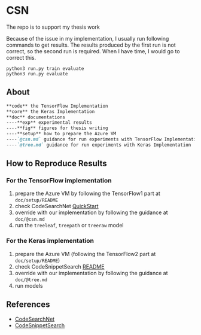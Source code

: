 # CSN

The repo is to support my thesis work

Because of the issue in my implementation, I usually run following commands to get results. The results produced by the first run is not correct, so the second run is required. When I have time, I would go to correct this.

```
python3 run.py train evaluate
python3 run.py evaluate
```

## About

```markdown
**code** the TensorFlow Implementation
**core** the Keras Implementation
**doc** documentations
----**exp** experimental results
----**fig** figures for thesis writing
----**setup** how to prepare the Azure VM
----`@csn.md` guidance for run experiments with TensorFlow Implementation
----`@tree.md` guidance for run experiments with Keras Implementation
```

## How to Reproduce Results

### For the TensorFlow implementation

1. prepare the Azure VM by following the TensorFlow1 part at `doc/setup/README`
2. check CodeSearchNet [QuickStart](https://github.com/github/CodeSearchNet#quickstart)
3. override with our implementation by following the guidance at `doc/@csn.md`
4. run the `treeleaf`, `treepath` or `treeraw` model

### For the Keras implementation

1. prepare the Azure VM (following the TensorFlow2 part at `doc/setup/README`)
2. check CodeSnippetSearch [README](https://github.com/novoselrok/codesnippetsearch)
3. override with our implementation by following the guidance at `doc/@tree.md`
4. run models

## References

- [CodeSearchNet](https://github.com/github/CodeSearchNet)
- [CodeSnippetSearch](https://github.com/novoselrok/codesnippetsearch)
